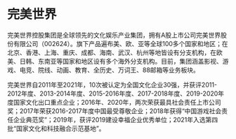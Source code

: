 # 完美世界

完美世界控股集团是全球领先的文化娱乐产业集团，拥有A股上市公司完美世界股份有限公司（002624）。旗下产品遍布美、欧、亚等全球100多个国家和地区；在北京、香港、上海、重庆、成都、海南、武汉、杭州等地皆设有分支机构，在欧美、日韩、东南亚等国家和地区设有多个海外分支机构。目前，集团涵盖影视、游戏、电竞、院线、动画、教育、全历史、万词王、88邮箱等业务板块。

完美世界自2011年至2021年，10次被认定为全国文化企业30强，并获评2011-2012年度、2013-2014年度、2015-2016年度、2017-2018年度、2019-2020年度国家文化出口重点企业；2016年、2020年，两次荣获最具社会责任上市公司奖；2017年荣获2016-2017年度中国最受尊敬企业；2018年获得“中国游戏社会责任企业典范奖”；2019年，获评2019建设幸福企业优秀单位；2021年入选第四批“国家文化和科技融合示范基地”。
